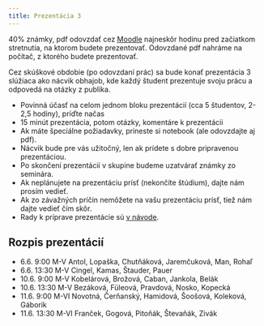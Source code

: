 ```yaml
---
title: Prezentácia 3
---
```


40% známky, pdf odovzdať cez [Moodle](https://moodle.uniba.sk/mod/assign/view.php?id=103692) najneskôr
hodinu pred začiatkom stretnutia, na ktorom budete prezentovať. Odovzdané pdf nahráme
na počítač, z ktorého budete prezentovať. 
<!-- 50% známky INF,  [Moodle](https://moodle.uniba.sk/mod/assign/view.php?id=64199) -->

Cez skúškové obdobie (po odovzdaní prác) sa bude konať prezentácia 3
slúžiaca ako nácvik obhajob, kde každý študent prezentuje svoju prácu
a odpovedá na otázky z publika.

  - Povinná účasť na celom jednom bloku prezentácií (cca 5 študentov,
    2-2,5 hodiny), príďte načas
  - 15 minút prezentácia, potom otázky, komentáre k prezentácii
  - Ak máte špeciálne požiadavky, prineste si notebook (ale odovzdajte
    aj pdf).
  - Nácvik bude pre vás užitočný, len ak prídete s dobre pripravenou
    prezentáciou.
  - Po skončení prezentácií v skupine budeme uzatvárať známky zo
    seminára.
  - Ak neplánujete na prezentáciu prísť (nekončíte štúdium), dajte nám
    prosím vedieť.
  - Ak zo závažných príčin nemôžete na vašu prezentáciu prísť, tiež nám
    dajte vedieť čím skôr.
  - Rady k príprave prezentácie sú [v
    návode](./Obhajoba,_prezentácia_vlastných_výsledkov.html).

## Rozpis prezentácií

* 6.6. 9:00 M-V Antol, Lopaška, Chutňáková, Jaremčuková, Man, Rohaľ
* 6.6. 13:30 M-V Cingel, Kamas, Štauder, Pauer
* 10.6. 9:00 M-V Kobelárová, Brožová, Caban, Jankola, Belák
* 10.6. 13:30 M-V Bezáková, Füleová, Pravdová, Nosko, Kopecká
* 11.6. 9:00 M-VI Novotná, Čerňanský, Hamidová, Šoošová, Koleková, Gáborik
* 11.6. 13:30 M-VI Franček, Gogová, Pitoňák, Števaňák, Zivák